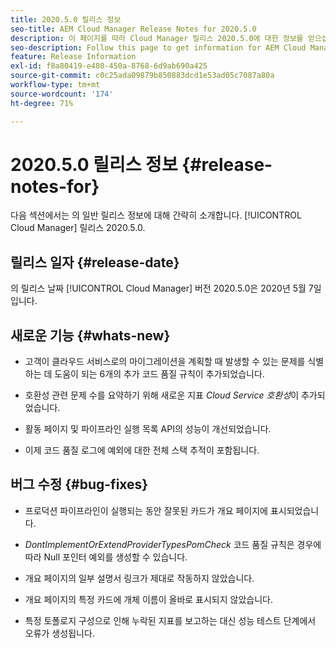 ```yaml
---
title: 2020.5.0 릴리스 정보
seo-title: AEM Cloud Manager Release Notes for 2020.5.0
description: 이 페이지를 따라 Cloud Manager 릴리스 2020.5.0에 대한 정보를 얻으십시오
seo-description: Follow this page to get information for AEM Cloud Manager Release 2020.5.0
feature: Release Information
exl-id: f8a80419-e480-450a-8768-6d9ab690a425
source-git-commit: c0c25ada09879b850883dcd1e53ad05c7087a80a
workflow-type: tm+mt
source-wordcount: '174'
ht-degree: 71%

---
```


# 2020.5.0 릴리스 정보 {#release-notes-for}

다음 섹션에서는 의 일반 릴리스 정보에 대해 간략히 소개합니다. [!UICONTROL Cloud Manager] 릴리스 2020.5.0.

## 릴리스 일자 {#release-date}

의 릴리스 날짜 [!UICONTROL Cloud Manager] 버전 2020.5.0은 2020년 5월 7일입니다.

## 새로운 기능 {#whats-new}

* 고객이 클라우드 서비스로의 마이그레이션을 계획할 때 발생할 수 있는 문제를 식별하는 데 도움이 되는 6개의 추가 코드 품질 규칙이 추가되었습니다.

* 호환성 관련 문제 수를 요약하기 위해 새로운 지표 *Cloud Service 호환성*&#x200B;이 추가되었습니다.

* 활동 페이지 및 파이프라인 실행 목록 API의 성능이 개선되었습니다.

* 이제 코드 품질 로그에 예외에 대한 전체 스택 추적이 포함됩니다.

## 버그 수정 {#bug-fixes}

* 프로덕션 파이프라인이 실행되는 동안 잘못된 카드가 개요 페이지에 표시되었습니다.

* *DontImplementOrExtendProviderTypesPomCheck* 코드 품질 규칙은 경우에 따라 Null 포인터 예외를 생성할 수 있습니다.

* 개요 페이지의 일부 설명서 링크가 제대로 작동하지 않았습니다.

* 개요 페이지의 특정 카드에 개체 이름이 올바로 표시되지 않았습니다.

* 특정 토폴로지 구성으로 인해 누락된 지표를 보고하는 대신 성능 테스트 단계에서 오류가 생성됩니다.
